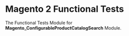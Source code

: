 # Magento 2 Functional Tests

The Functional Tests Module for **Magento_ConfigurableProductCatalogSearch** Module.
